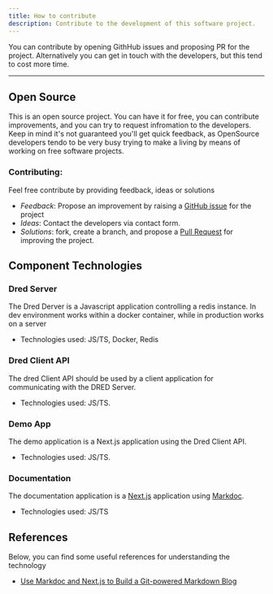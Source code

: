```yaml
---
title: How to contribute
description: Contribute to the development of this software project.
---
```


You can contribute by opening GithHub issues and proposing PR for the project. Alternatively you can get in touch with the developers, but this tend to cost more time.

---

## Open Source

This is an open source project. You can have it for free, you can contribute improvements, and you can try to request infromation to the developers. Keep in mind it's not guaranteed you'll get quick feedback, as OpenSource developers tendo to be very busy trying to make a living by means of working on free software projects.

### Contributing:

Feel free contribute by providing feedback, ideas or solutions
- *Feedback*: Propose an improvement by raising a [GitHub issue](https://github.com/Cardano-After-Dark/dred/issues) for the project
- *Ideas*: Contact the developers via contact form.
- *Solutions*: fork, create a branch, and propose a [Pull Request](https://github.com/Cardano-After-Dark/dred/pulls) for improving the project. 

## Component Technologies

### Dred Server
The Dred Derver is a Javascript application controlling a redis instance. In dev environment works within a docker container, while in production works on a server

* Technologies used: JS/TS, Docker, Redis
### Dred Client API
The dred Client API should be used by a client application for communicating with the DRED Server.
* Technologies used: JS/TS. 
### Demo App
The demo application is a Next.js application using the Dred Client API. 
* Technologies used: JS/TS. 
### Documentation 
The documentation application is a [Next.js](https://nextjs.org/) application using [Markdoc](https://markdoc.dev/).
* Technologies used: JS/TS 

## References
Below, you can find some useful references for understanding the technology
- [Use Markdoc and Next.js to Build a Git-powered Markdown Blog](https://pieces.hashnode.dev/use-markdoc-and-nextjs-to-build-a-git-powered-markdown-blog)
